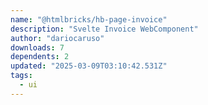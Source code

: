 ```yaml
---
name: "@htmlbricks/hb-page-invoice"
description: "Svelte Invoice WebComponent"
author: "dariocaruso"
downloads: 7
dependents: 2
updated: "2025-03-09T03:10:42.531Z"
tags: 
  - ui
---
```

